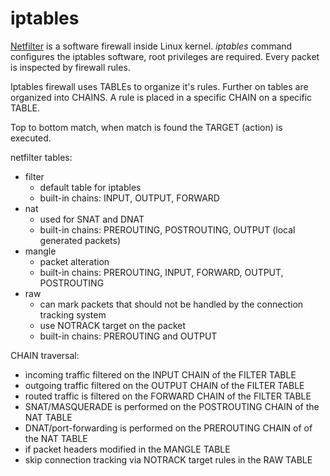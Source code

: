 # iptables

[Netfilter](netfilter.org) is a software firewall inside Linux kernel.
_iptables_ command configures the iptables software, root privileges are required.
Every packet is inspected by firewall rules. 

Iptables firewall uses TABLEs to organize it's rules. Further on tables are organized into CHAINS.
A rule is placed in a specific CHAIN on a specific TABLE.

Top to bottom match, when match is found the TARGET (action) is executed.

netfilter tables:
- filter
    - default table for iptables
    - built-in chains: INPUT, OUTPUT, FORWARD 
- nat
    - used for SNAT and DNAT
    - built-in chains: PREROUTING, POSTROUTING, OUTPUT (local generated packets)
- mangle
    - packet alteration
    - built-in chains: PREROUTING, INPUT, FORWARD, OUTPUT, POSTROUTING
- raw
    - can mark packets that should not be handled by the connection tracking system
    - use NOTRACK target on the packet
    - built-in chains: PREROUTING and OUTPUT
  

CHAIN traversal:
  - incoming traffic filtered on the INPUT CHAIN of the FILTER TABLE
  - outgoing traffic filtered on the OUTPUT CHAIN of the FILTER TABLE
  - routed traffic is filtered on the FORWARD CHAIN of the FILTER TABLE
  - SNAT/MASQUERADE is performed on the POSTROUTING CHAIN of the NAT TABLE
  - DNAT/port-forwarding is performed on the PREROUTING CHAIN of of the NAT TABLE
  - if packet headers modified in the MANGLE TABLE
  - skip connection tracking via NOTRACK target rules in the RAW TABLE


